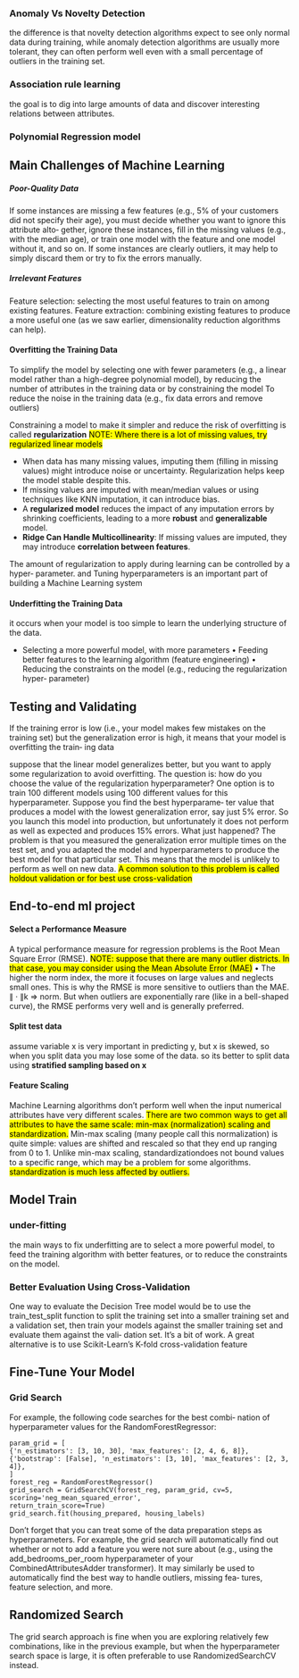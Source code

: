 ### Anomaly Vs Novelty Detection
the difference is that novelty detection algorithms expect to
see only normal data during training, while anomaly detection algorithms are usually
more tolerant, they can often perform well even with a small percentage of outliers in
the training set.
### Association rule learning
the goal is to dig into large amounts of data and discover interesting relations between
attributes.


### Polynomial Regression model



## Main Challenges of Machine Learning

##### Poor-Quality Data
If some instances are missing a few features (e.g., 5% of your customers did not
specify their age), you must decide whether you want to ignore this attribute alto‐
gether, ignore these instances, fill in the missing values (e.g., with the median
age), or train one model with the feature and one model without it, and so on.
If some instances are clearly outliers, it may help to simply discard them or try to
fix the errors manually.
##### Irrelevant Features
Feature selection: selecting the most useful features to train on among existing
features.
Feature extraction: combining existing features to produce a more useful one (as
we saw earlier, dimensionality reduction algorithms can help).
#### Overfitting the Training Data
To simplify the model by selecting one with fewer parameters
(e.g., a linear model rather than a high-degree polynomial
model), by reducing the number of attributes in the training
data or by constraining the model
To reduce the noise in the training data (e.g., fix data errors
and remove outliers)

Constraining a model to make it simpler and reduce the risk of overfitting is called
**regularization**
<mark>NOTE: Where there is a lot of missing values, try regularized linear models</mark>
- When data has many missing values, imputing them (filling in missing values) might introduce noise or uncertainty. Regularization helps keep the model stable despite this.
- If missing values are imputed with mean/median values or using techniques like KNN imputation, it can introduce bias. 
- A **regularized model** reduces the impact of any imputation errors by shrinking coefficients, leading to a more **robust** and **generalizable** model.
- **Ridge Can Handle Multicollinearity**: If missing values are imputed, they may introduce **correlation between features**.

The amount of regularization to apply during learning can be controlled by a hyper‐
parameter. and Tuning hyperparameters is an important part of building a Machine Learning system
#### Underfitting the Training Data
it occurs when your model is too simple to learn the underlying structure of the data.
- Selecting a more powerful model, with more parameters
• Feeding better features to the learning algorithm (feature engineering)
• Reducing the constraints on the model (e.g., reducing the regularization hyper‐
parameter)



## Testing and Validating
If the training error is low (i.e., your model makes few mistakes on the training set)
but the generalization error is high, it means that your model is overfitting the train‐
ing data

suppose that the linear model generalizes better, but you want to apply some
regularization to avoid overfitting. The question is: how do you choose the value of
the regularization hyperparameter? One option is to train 100 different models using
100 different values for this hyperparameter. Suppose you find the best hyperparame‐
ter value that produces a model with the lowest generalization error, say just 5% error.
So you launch this model into production, but unfortunately it does not perform as
well as expected and produces 15% errors. What just happened?
The problem is that you measured the generalization error multiple times on the test
set, and you adapted the model and hyperparameters to produce the best model for
that particular set. This means that the model is unlikely to perform as well on new
data.
<mark>A common solution to this problem is called holdout validation or for best use cross-validation</mark>


## End-to-end ml project
#### Select a Performance Measure
A typical performance measure for regression problems is the Root Mean Square Error (RMSE).
<mark>NOTE: suppose that there are many outlier districts. In that case, you may consider using the Mean Absolute Error (MAE)</mark>
• The higher the norm index, the more it focuses on large values and neglects small
ones. This is why the RMSE is more sensitive to outliers than the MAE.  ∥ · ∥k => norm.
But when outliers are exponentially rare (like in a bell-shaped curve), the RMSE performs
very well and is generally preferred.


#### Split test data
assume variable x is very important in predicting y, but x is skewed, so when you split data you may lose some of the data. so its better to split data using **stratified sampling based on x**


#### Feature Scaling
Machine Learning algorithms don’t perform well when the input numerical attributes have very different scales.
<mark>There are two common ways to get all attributes to have the same scale: min-max (normalization) scaling and standardization.</mark>
Min-max scaling (many people call this normalization) is quite simple: values are
shifted and rescaled so that they end up ranging from 0 to 1.
Unlike min-max scaling, standardizationdoes not bound values to a specific range, which may be a problem for some algorithms.
<mark>standardization is much less affected by outliers.</mark>



## Model Train
### under-fitting
the main ways to fix underfitting are to select a more powerful model, to feed the training algorithm with better features, or to reduce the constraints on the model.

### Better Evaluation Using Cross-Validation
One way to evaluate the Decision Tree model would be to use the train_test_split
function to split the training set into a smaller training set and a validation set, then train your models against the smaller training set and evaluate them against the vali‐
dation set. It’s a bit of work.
A great alternative is to use Scikit-Learn’s K-fold cross-validation feature

## Fine-Tune Your Model
### Grid Search
For example, the following code searches for the best combi‐
nation of hyperparameter values for the RandomForestRegressor:
```
param_grid = [
{'n_estimators': [3, 10, 30], 'max_features': [2, 4, 6, 8]},
{'bootstrap': [False], 'n_estimators': [3, 10], 'max_features': [2, 3, 4]},
]
forest_reg = RandomForestRegressor()
grid_search = GridSearchCV(forest_reg, param_grid, cv=5,
scoring='neg_mean_squared_error',
return_train_score=True)
grid_search.fit(housing_prepared, housing_labels)
```

Don’t forget that you can treat some of the data preparation steps as
hyperparameters. For example, the grid search will automatically
find out whether or not to add a feature you were not sure about
(e.g., using the add_bedrooms_per_room hyperparameter of your
CombinedAttributesAdder transformer). It may similarly be used
to automatically find the best way to handle outliers, missing fea‐
tures, feature selection, and more.

## Randomized Search
The grid search approach is fine when you are exploring relatively few combinations,
like in the previous example, but when the hyperparameter search space is large, it is
often preferable to use RandomizedSearchCV instead.